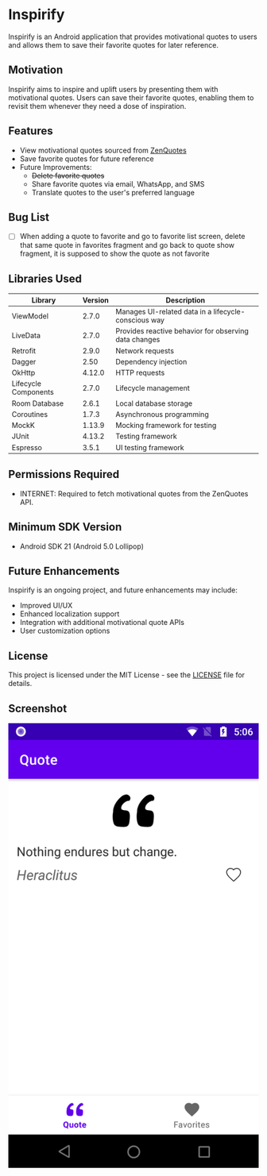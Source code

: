 # Inspirify

Inspirify is an Android application that provides motivational quotes to users and allows them to save their favorite quotes for later reference.

## Motivation
Inspirify aims to inspire and uplift users by presenting them with motivational quotes. Users can save their favorite quotes, enabling them to revisit them whenever they need a dose of inspiration.

## Features
- View motivational quotes sourced from [ZenQuotes](https://zenquotes.io/)
- Save favorite quotes for future reference
- Future Improvements:
    - ~~Delete favorite quotes~~
    - Share favorite quotes via email, WhatsApp, and SMS
    - Translate quotes to the user's preferred language

## Bug List
- [ ] When adding a quote to favorite and go to favorite list screen, delete that same quote in favorites fragment and go back to quote show fragment, it is supposed to show the quote as not favorite

## Libraries Used

| Library              | Version | Description                                           |
|----------------------|---------|-------------------------------------------------------|
| ViewModel            | 2.7.0   | Manages UI-related data in a lifecycle-conscious way  |
| LiveData             | 2.7.0   | Provides reactive behavior for observing data changes |
| Retrofit             | 2.9.0   | Network requests                                      |
| Dagger               | 2.50    | Dependency injection                                  |
| OkHttp               | 4.12.0  | HTTP requests                                         |
| Lifecycle Components | 2.7.0   | Lifecycle management                                  |
| Room Database        | 2.6.1   | Local database storage                                |
| Coroutines           | 1.7.3   | Asynchronous programming                              |
| MockK                | 1.13.9  | Mocking framework for testing                         |
| JUnit                | 4.13.2  | Testing framework                                     |
| Espresso             | 3.5.1   | UI testing framework                                  |

## Permissions Required
- INTERNET: Required to fetch motivational quotes from the ZenQuotes API.

## Minimum SDK Version
- Android SDK 21 (Android 5.0 Lollipop)

## Future Enhancements
Inspirify is an ongoing project, and future enhancements may include:
- Improved UI/UX
- Enhanced localization support
- Integration with additional motivational quote APIs
- User customization options

## License
This project is licensed under the MIT License - see the [LICENSE](LICENSE) file for details.

## Screenshot
![Root Screen](rootscreen.png)
